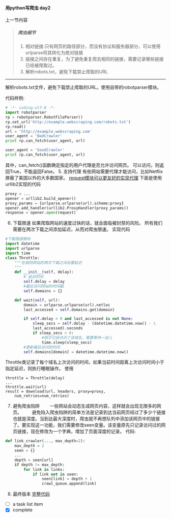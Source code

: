 #### 用python写爬虫 day2
上一节内容
>##### 爬虫细节
>1. 相对链接:只有网页的路径部分，而没有协议和服务器部分，可以使用urlparse将其转化为绝对链接
>2. 链接之间存在重复，为了避免重复爬去相同的链接，需要记录哪些链接已经被爬取过。
>3. 解析robots.txt，避免下载禁止爬取的URL
---
解析robots.txt文件，避免下载禁止爬取的URL。使用自带的robotparser模块。

代码样例:
```python
# -*- coding:utf-8 -*-
import robotparser
rp = robotparser.RobotFileParser()
rp.set_url('http://example.webscraping.com/robots.txt')
rp.read()
url = 'http://example.webscraping.com'
user_agent = 'BadCrawler'
print rp.can_fetch(user_agent, url)

user_agent = 'GoodCrawler'
print rp.can_fetch(user_agent, url)

```
其中，can_fetch()函数确定指定的用户代理是否允许访问网页。
可以访问，则返回True，不能返回False。
5. 支持代理
有些网站需要代理才能访问，比如Netflix屏蔽了美国以外的大多数国家。
[request模块可以更友好的实现代理](http://docs.python-requests.org/)
下面是使用urllib2实现的代码
```python
proxy = ...
opener = urllib2.build_opener()
proxy_params = {urlparse.urlparse(url).scheme:proxy}
opener.add_handler(urllib2.ProxyHandler(proxy_params))
response = opener.open(request)
```
6. 下载限速
如果爬取网站的速度过快的话，就会面临被封禁的风险。
所有我们需要在两次下载之间添加延迟，从而对爬虫限速。
实现代码
```python
#下载限速模块
import datetime
import urlparse
import time
class Throttle:
    """在相同网站的两次下载之间设置延迟
    """
    def __init__(self, delay):
        # 延迟时间
        self.delay = delay
        #最后访问网站的时间戳
        self.domains = {}

    def wait(self, url):
        domain = urlparse.urlparse(url).netloc
        last_accessed = self.domains.get(domain)

        if self.delay > 0 and last_accessed is not None:
            sleep_secs = self.delay - (datetime.datetime.now() - \
            last_accessed).seconds
            if sleep_secs > 0:
                #刚才已经访问了该域名，需要等待一会儿
                time.sleep(sleep_secs)
        #更新最后访问的时间
        self.domains[domain] = datetime.datetime.now()
```
Throttle类记录了每个域名上次访问的时间，如果当前时间距离上次访问时间小于指定延迟，则执行睡眠操作。
使用
```
throttle = Throttle(delay)
...
throttle.wait(url)
result = download(url, headers, proxy=proxy,
    num_retries=num_retries)
```
7. 避免爬虫陷阱
&emsp;&emsp;一些网站会动态生成网页内容，这样就会出现无限多的网页。
&emsp;&emsp;避免陷入爬虫陷阱的简单方法是记录到达当前网页经过了多少个链接
也就是深度。当到达最大深度时，爬虫就不再想队列中添加该网页中的链接了。要实现这一功能，我们需要修改seen变量。该变量原先只记录访问过的网页链接，现在修改为一个字典，增加了页面深度的记录。
代码:
```python
def link_crawler(..., max_depth=2):
    max_depth = 2
    seen = {}
    ...
    depth = seen[url]
    if depth != max_depth:
        for link in links:
            if link not in seen:
                seen[link] = depth + 1
                crawl_queue.append(link)
```

8. 最终版本
[完整代码](http://bitbucket.org/wswp/code/src/tip/chapter01/link_crawler3.py)


- [ ] a task list item
- [x] complete
